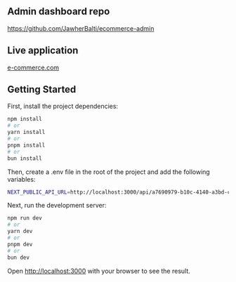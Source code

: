 ## Admin dashboard repo
https://github.com/JawherBalti/ecommerce-admin
## Live application
[e-commerce.com](https://storeeclient.vercel.app)
## Getting Started

First, install the project dependencies:

```bash
npm install
# or
yarn install
# or
pnpm install
# or
bun install
```

Then, create a .env file in the root of the project and add the following variables:

```bash
NEXT_PUBLIC_API_URL=http://localhost:3000/api/a7690979-b10c-4140-a3bd-cb8348126155 
```

Next, run the development server:

```bash
npm run dev
# or
yarn dev
# or
pnpm dev
# or
bun dev
```

Open [http://localhost:3000](http://localhost:3000) with your browser to see the result.
